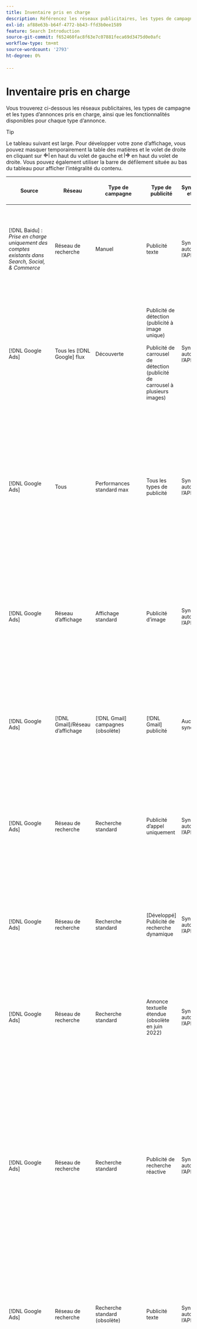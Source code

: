 ```yaml
---
title: Inventaire pris en charge
description: Référencez les réseaux publicitaires, les types de campagne et les types d’annonces pris en charge.
exl-id: af88e63b-b64f-4772-bb43-ffd3b0ee1589
feature: Search Introduction
source-git-commit: f652460fac8f63e7c07881feca69d3475d0e0afc
workflow-type: tm+mt
source-wordcount: '2793'
ht-degree: 0%

---
```


# Inventaire pris en charge

Vous trouverez ci-dessous les réseaux publicitaires, les types de campagne et les types d’annonces pris en charge, ainsi que les fonctionnalités disponibles pour chaque type d’annonce.

>[!TIP]
>
>Le tableau suivant est large. Pour développer votre zone d’affichage, vous pouvez masquer temporairement la table des matières et le volet de droite en cliquant sur ![Masquer le volet de gauche](/help/dsp/assets/hide-left-pane.png "Masquer le volet de gauche") en haut du volet de gauche et ![Masquer le volet droit](/help/dsp/assets/hide-right-pane.png "Masquer le volet droit") en haut du volet de droite. Vous pouvez également utiliser la barre de défilement située au bas du tableau pour afficher l’intégralité du contenu.

| Source | Réseau | Type de campagne | Type de publicité | Synchronisation et affichage | Créer/modifier | Suivi[^1] | Optimiser | Rapport[^2] | Prise en charge d’Adobe Analytics[^3] |
|----|----|----|----|----|----|----|----|----|----|
| [!DNL Baidu] : *Prise en charge uniquement des comptes existants dans Search, Social, &amp; Commerce* | Réseau de recherche | Manuel | Publicité texte | Synchronisation automatique via l’API | Utilisation des [ vues de gestion de campagne ](/help/search-social-commerce/campaign-management/campaigns/campaign-management-options.md) et des [bulksheet](/help/search-social-commerce/campaign-management/bulksheets/bulksheet-about.md) | Oui | Campagnes avec stratégie d&#39;offre CPC manuelle uniquement | Données au niveau de la publicité | Données Analytics vers Search, Social et Commerce<br><br>Données au niveau de l’annonce de Search, Social, &amp; Commerce vers Analytics |
| [!DNL Google Ads] | Tous les [!DNL Google] flux | Découverte | Publicité de détection (publicité à image unique)<br><br>Publicité de carrousel de détection (publicité de carrousel à plusieurs images) | Synchronisation automatique via l’API | — | Oui | Dans les portefeuilles hybrides, seules les cibles <br><br>Offres et stratégie d’offre sont définies au niveau de la campagne, ainsi que les budgets de campagne, selon le type d’optimisation. | Données au niveau de la publicité | Données au niveau de la publicité pour Search, Social et Commerce [ à l’aide du code de suivi AMO ID mis à niveau ](/help/integrations/analytics/ids.md#amo-id-formats)[^4]<br><br>Données au niveau de la publicité de Search, Social et Commerce vers Analytics |
| [!DNL Google Ads] | Tous | Performances standard max | Tous les types de publicité | Synchronisation automatique via l’API | Créez/modifiez une campagne et téléchargez des ressources publicitaires dans les paramètres de campagne dans [!UICONTROL Campaigns] > [!UICONTROL Campaigns]<br><br>Seuls les paramètres requis sont disponibles. Pour les paramètres facultatifs et les groupes de liste, connectez-vous à l’éditeur [!DNL [!DNL Google Ads] Ads]. | Oui | Dans les portefeuilles hybrides, seules les cibles de stratégie d’offre <br><br>sont définies au niveau de la campagne, avec les budgets de campagne. | Les données au niveau de la campagne <br><br>Les données pour répertorier les groupes ne sont pas disponibles et le réseau publicitaire ne fournit pas de données au niveau de la publicité. | Données Analytics vers Search, Social et Commerce<br><br>Données de niveau Campaign de Search, Social et Commerce vers Analytics. Nécessite le [code de suivi AMO ID](/help/integrations/analytics/ids.md#amo-id-formats) mis à niveau. |
| [!DNL Google Ads] | Réseau d’affichage | Affichage standard | Publicité d’image | Synchronisation automatique via l’API | Modifier l’URL et l’état uniquement à l’aide de [bulksheet](/help/search-social-commerce/campaign-management/bulksheets/bulksheet-about.md) | Oui, lorsque vous ajoutez manuellement des balises de suivi des clics aux modèles de suivi dans le réseau publicitaire. | — | Données au niveau de la publicité, mais pas de données d’affichage publicitaire | Données Analytics vers Search, Social et Commerce<br><br>Données au niveau de la publicité de Search, Social, &amp; Commerce vers Analytics, mais pas de données d’affichage publicitaire |
| [!DNL Google Ads] | [!DNL Gmail]/Réseau d’affichage | [!DNL Gmail] campagnes (obsolète) | [!DNL Gmail] publicité | Aucune synchronisation | — | — | — | Données héritées au niveau de la campagne uniquement | Données Analytics héritées dans Search, Social et Commerce<br><br>Données héritées au niveau de la campagne de Search, Social et Commerce vers Analytics |
| [!DNL Google Ads] | Réseau de recherche | Recherche standard | Publicité d’appel uniquement | Synchronisation automatique via l’API | Utilisation de [ vues de gestion de campagne ](/help/search-social-commerce/campaign-management/campaigns/campaign-management-options.md) | Oui, en utilisant le modèle de suivi et le suffixe de la page d’entrée au niveau du compte ou en les ajoutant manuellement au niveau de l’annonce dans [!DNL [!DNL Google Ads] Ads] Manager | — | Impressions et clics au niveau du groupe publicitaire uniquement à partir du réseau publicitaire ; aucune recette | — |
| [!DNL Google Ads] | Réseau de recherche | Recherche standard | \[Développé\] Publicité de recherche dynamique | Synchronisation automatique via l’API | Utilisation des [ vues de gestion de campagne ](/help/search-social-commerce/campaign-management/campaigns/campaign-management-options.md) et des [bulksheet](/help/search-social-commerce/campaign-management/bulksheets/bulksheet-about.md) | Oui | Oui<br><br>Pour les groupes publicitaires lorsque la campagne spécifie un domaine de site web ; dans le cas contraire, pour les cibles de recherche dynamique. | Données au niveau de la campagne et du groupe publicitaire <br><br>Le réseau publicitaire ne fournit pas de données au niveau de la publicité. | Données Analytics vers Search, Social et Commerce<br><br>Données de campagne et de groupe publicitaire de Search, Social et Commerce vers Analytics |
| [!DNL Google Ads] | Réseau de recherche | Recherche standard | Annonce textuelle étendue (obsolète en juin 2022) | Synchronisation automatique via l’API | Suppression uniquement à l’aide des [vues de gestion de campagne](/help/search-social-commerce/campaign-management/campaigns/campaign-management-options.md), des [feuilles d’envoi groupées](/help/search-social-commerce/campaign-management/bulksheets/bulksheet-about.md) et des [flux de gestion d’inventaire](/help/search-social-commerce/campaign-management/inventory-feeds/inventory-feeds-about.md) | Oui | — | Données au niveau de la publicité | Données Analytics vers Search, Social et Commerce<br><br>Données au niveau de l’annonce de Search, Social, &amp; Commerce vers Analytics |
| [!DNL Google Ads] | Réseau de recherche | Recherche standard | Publicité de recherche réactive | Synchronisation automatique via l’API | Utilisation de [ vues de gestion de campagne ](/help/search-social-commerce/campaign-management/campaigns/campaign-management-options.md), [bulksheet](/help/search-social-commerce/campaign-management/bulksheets/bulksheet-about.md) et [flux de gestion d’inventaire](/help/search-social-commerce/campaign-management/inventory-feeds/inventory-feeds-about.md) | Oui | Oui | Données au niveau de la publicité pour tous les éléments de publicité disponibles<br><br><b>Remarque : </b> [!DNL [!DNL Google Ads] Ads] ne fournit pas de données sur les combinaisons de texte affichées en tant que publicités, en dehors de ses éditeurs natifs. Pour plus d’informations sur la création de rapports pour chaque combinaison de texte, consultez la documentation [[!DNL [!DNL Google Ads] Publicités]](https://support.google.com/google-ads/answer/7684791). | Données Analytics vers Search, Social et Commerce<br><br>Données au niveau de l’annonce de Search, Social, &amp; Commerce vers Analytics |
| [!DNL Google Ads] | Réseau de recherche | Recherche standard (obsolète) | Publicité texte | Synchronisation automatique via l’API | Modifications de l’état des publicités existantes uniquement à l’aide de [bulksheet](/help/search-social-commerce/campaign-management/bulksheets/bulksheet-about.md) | Oui | Oui | Données au niveau de la publicité | Données Analytics vers Search, Social et Commerce<br><br>Données au niveau de l’annonce de Search, Social, &amp; Commerce vers Analytics |
| [!DNL Google Ads] | Réseau de recherche | Recherche standard | <i>Extension de publicité :</i><br><br>Lien de site (niveau compte, campagne et groupe publicitaire) | Synchronisation automatique via l’API | Utilisation des [ vues de gestion de campagne ](/help/search-social-commerce/campaign-management/campaigns/campaign-management-options.md) et des [bulksheet](/help/search-social-commerce/campaign-management/bulksheets/bulksheet-about.md) | —<br><br>Les liens de site ont un champ &quot;Modèle de suivi&quot;, mais Search, Social et Commerce mappe les clics et les conversions qui en résultent sur le mot-clé associé, et non sur le lien de site individuel. | — Search, Social et Commerce ne s’optimise pas pour le lien de site. Au lieu de cela, il optimise le mot-clé associé à la publicité dans laquelle le lien de site est inclus. | —<br><br>Les données du mot-clé associé sont disponibles. Dans [!DNL Google Ads], vous pouvez voir les données de performances au niveau du lien de site sur l’onglet [!DNL Campaigns] > [!DNL Ad Extensions] .<br><br>Pour voir les conversions individuelles générées par un clic sur un lien de site, générez un [rapport de transaction](/help/search-social-commerce/reports/management/basic-advanced/transaction-report.md). La valeur de colonne [!UICONTROL Link Type] pour un lien de site est <code>sl:&lt;texte lien de site></code>, par exemple sl:Voir Offres actives. | Données du mot-clé associé uniquement de Search, Social, &amp; Commerce vers Analytics |
| [!DNL Google Ads] | Réseau de recherche | Recherche standard | <i>Autres extensions de publicité : </i><br><br>Callout extension<br><br>Location extension<br><br>Phone extension | Synchronisation automatique via l’API | Gérez les extensions de légende et de téléphone à l’aide des [vues de gestion de campagne](/help/search-social-commerce/campaign-management/campaigns/campaign-management-options.md).<br><br>Les extensions d’emplacement ne sont pas disponibles ; les associations d’extension d’emplacement existantes sont synchronisées, mais peuvent uniquement être supprimées. | —<br><br>Les liens de site ont un champ &quot;Modèle de suivi&quot;, mais Search, Social et Commerce mappe les clics et les conversions qui en résultent sur le mot-clé associé, et non sur le lien de site individuel.<br><br>Les autres types d’extensions d’annonces n’ont pas d’URL à suivre et Search, Social et Commerce ne peuvent pas leur mapper des données de conversion. | — | —<br><br>[!DNL Google Ads] mappe les clics sur une extension de publicité au mot-clé associé à la publicité dans laquelle l’extension est incluse.<br><br>Les données de clic ou de coût au niveau de l’extension ne sont pas disponibles dans Search, Social et Commerce. Dans [!DNL Google Ads], vous pouvez afficher les données de coût et de clic au niveau de l’extension sur l’onglet [!DNL Campaigns] > [!DNL Ad Extensions] .<br><br>Pour voir quelles conversions individuelles ont résulté d’un clic sur un lien de site, générez un [rapport de transaction](/help/search-social-commerce/reports/management/basic-advanced/transaction-report.md). La colonne [!UICONTROL Link Type] d’un lien de site est <code>sl:&lt;texte du lien de site></code>, par exemple sl:Voir Offres actives. | Données du mot-clé associé uniquement de Search, Social, &amp; Commerce vers Analytics |
| [!DNL Google Ads] | Réseau commercial | shopping standard | Publicité d’achat de produit (type créatif &quot;Produit&quot;) | Synchronisation automatique via l’API | La copie de la publicité est générée automatiquement pour les groupes de produits du groupe. Modifiez l’état de la publicité uniquement à l’aide des [feuilles d’envoi groupées](/help/search-social-commerce/campaign-management/bulksheets/bulksheet-about.md) et des [flux de gestion de l’inventaire](/help/search-social-commerce/campaign-management/inventory-feeds/inventory-feeds-about.md)<br><br>Vous pouvez créer des campagnes parentes, des groupes publicitaires et des groupes de produits, et modifiez uniquement leur état à l’aide des [vues de gestion de campagne](/help/search-social-commerce/campaign-management/campaigns/campaign-management-options.md), des [feuilles d’envoi groupées](/help/search-social-commerce/campaign-management/bulksheets/bulksheet-about.md) et des [flux de gestion de l’inventaire](/help/search-social-commerce/campaign-management/inventory-feeds/inventory-feeds-about.md)}. | Oui, lorsque vous ajoutez manuellement des balises de suivi des clics aux modèles de suivi dans le réseau publicitaire. | Oui | Les données au niveau des campagnes, des groupes publicitaires et des groupes de produits [!DNL Google Ads] ne fournissent pas de données de performances au niveau des publicités pour les campagnes d’achat. | Données Analytics vers Search, Social et Commerce<br><br>Campaign -, données de groupe publicitaire et données de groupe de produits de Search, Social et Commerce vers Analytics |
| [!DNL Google Ads] | [!DNL YouTube] | Vidéo | Publicité vidéo | La synchronisation requiert [opt-in](/help/search-social-commerce/tools/sync-inventory.md) ; via l’API<br><br>Informations de base sur les publicités uniquement, sans miniatures | — | Oui, lorsque vous ajoutez manuellement des balises de suivi des clics aux modèles de suivi dans le réseau publicitaire. | Campagnes avec la stratégie d’offre [!UICONTROL Maximize Conversions] dans les portefeuilles hybrides uniquement<br><br>Le portfolio hybride ne doit inclure que [!DNL YouTube] campagnes. | Données au niveau de la campagne et du groupe publicitaire <br><br>Le réseau publicitaire ne fournit pas de données au niveau de la publicité. | Données Analytics vers Search, Social et Commerce<br><br>Données de campagne et de groupe publicitaire de Search, Social et Commerce vers Analytics |
| [!DNL Microsoft Advertising] | Tous | Performances standard max | Tous les types de publicité | Synchronisation automatique via l’API | Créez/modifiez des campagnes dans [!UICONTROL Campaigns] > [!UICONTROL Campaigns]. | Oui | Dans les portefeuilles hybrides, seules les cibles de stratégie d’offre <br><br>sont définies au niveau de la campagne, avec les budgets de campagne. | Données au niveau de la campagne<br><br>Le réseau publicitaire ne fournit pas de données au niveau de la publicité. | — |
| [!DNL Microsoft Advertising] | Réseau d’audience | Types de campagne d’audience :<br><br>&quot;[!UICONTROL Audience (image)]&quot; et &quot;[!UICONTROL Audience] (flux)&quot;) | Publicité réactive<br><br>Inclut des publicités basées sur des images et des publicités basées sur des flux de produits pour le réseau d’audience uniquement | Synchronisation automatique via l’API | Utilisation des [ vues de gestion de campagne ](/help/search-social-commerce/campaign-management/campaigns/campaign-management-options.md) et des [bulksheet](/help/search-social-commerce/campaign-management/bulksheets/bulksheet-about.md) | Oui | Amélioration des campagnes CPC (eCPC) ; campagnes avec la stratégie d&#39;offre [!UICONTROL Maximize Conversions] dans les portefeuilles hybrides | Données au niveau de la publicité | Données Analytics vers Search, Social et Commerce<br><br>Données au niveau de l’annonce de Search, Social, &amp; Commerce vers Analytics |
| [!DNL Microsoft Advertising] | Réseau d’audience | [!UICONTROL Audience Video] | Publicité réactive | Synchronisation automatique via l’API | Vous pouvez créer des campagnes et des groupes publicitaires parents à l’aide des [vues de gestion de campagne](/help/search-social-commerce/campaign-management/campaigns/campaign-management-options.md). | Oui | Oui pour les campagnes CPC (eCPC) améliorées<br><br>Non disponible pour les campagnes CPM | Données au niveau de la publicité | Données Analytics vers Search, Social et Commerce<br><br>Données au niveau de l’annonce de Search, Social, &amp; Commerce vers Analytics |
| [!DNL Microsoft Advertising] | Réseau d’audience | [!UICONTROL Audience CTV Video] | Publicité réactive | Synchronisation automatique via l’API | Vous pouvez créer des campagnes et des groupes publicitaires parents à l’aide des [vues de gestion de campagne](/help/search-social-commerce/campaign-management/campaigns/campaign-management-options.md). | Oui | Oui pour les campagnes CPC (eCPC) améliorées<br><br>Non disponible pour les campagnes CPM | Données au niveau de la publicité | Données Analytics vers Search, Social et Commerce<br><br>Données au niveau de l’annonce de Search, Social, &amp; Commerce vers Analytics |
| [!DNL Microsoft Advertising] | Réseau d’audience | Rechercher | Publicité textuelle étendue avec &quot;[!DNL Prefer Audience Ad Format]&quot; sélectionné | Synchronisation automatique via l’API | Utilisation de [vues de gestion de campagne](/help/search-social-commerce/campaign-management/campaigns/campaign-management-options.md)<br><br>Aucune prise en charge pour les extensions d’image | Oui | Oui | Données au niveau de la publicité | Données Analytics vers Search, Social et Commerce<br><br>Données au niveau de l’annonce de Search, Social, &amp; Commerce vers Analytics |
| [!DNL Microsoft Advertising] | Audience et réseaux de recherche | Campagnes d&#39;achat pour les marques : <br><br>Brand Shopping : utilise la stratégie d&#39;offre [!UICONTROL Manual CPC]<br><br>Promotions de marque : utilise la stratégie d&#39;offre [!UICONTROL Cost per Sale] | Publicité de produit | Synchronisation automatique via l’API | Vous pouvez créer la campagne parente, le groupe d’annonces et les groupes de produits à l’aide des [vues de gestion de campagne](/help/search-social-commerce/campaign-management/campaigns/campaign-management-options.md). | Oui | Non | Données au niveau du groupe de produits | Données Analytics vers Search, Social et Commerce<br><br>Données au niveau du groupe de produits de Search, Social et Commerce vers Analytics |
| [!DNL Microsoft Advertising] | [!DNL Microsoft Store] | Publicité de magasin | Publicité de produit | Synchronisation automatique via l’API | Vous pouvez créer la campagne parente, le groupe d’annonces et les groupes de produits à l’aide des [vues de gestion de campagne](/help/search-social-commerce/campaign-management/campaigns/campaign-management-options.md). | Oui | Oui pour les campagnes [!UICONTROL Manual CPC]. <br><br>Non disponible pour les campagnes [!UICONTROL Manual CPA]. | Données au niveau du groupe de produits | Données Analytics vers Search, Social et Commerce<br><br>Données au niveau du groupe de produits de Search, Social et Commerce vers Analytics |
| [!DNL Microsoft Advertising] | Réseau de recherche | Rechercher | \[Développé\] Publicité de recherche dynamique | Synchronisation automatique via l’API | Utilisation des [ vues de gestion de campagne ](/help/search-social-commerce/campaign-management/campaigns/campaign-management-options.md) et des [bulksheet](/help/search-social-commerce/campaign-management/bulksheets/bulksheet-about.md) | Oui | Oui | Données au niveau de la publicité | Données Analytics vers Search, Social et Commerce<br><br>Données au niveau de l’annonce de Search, Social, &amp; Commerce vers Analytics |
| [!DNL Microsoft Advertising] | Réseau de recherche | Rechercher | Annonce textuelle développée (obsolète en février 2023) | Synchronisation automatique via l’API | Modifiez l’état des publicités existantes uniquement à l’aide des [vues de gestion de campagne](/help/search-social-commerce/campaign-management/campaigns/campaign-management-options.md), [feuilles d’envoi groupées](/help/search-social-commerce/campaign-management/bulksheets/bulksheet-about.md) et [flux de gestion d’inventaire](/help/search-social-commerce/campaign-management/inventory-feeds/inventory-feeds-about.md) | Oui | Oui | Données au niveau de la publicité | Données Analytics vers Search, Social et Commerce<br><br>Données au niveau de l’annonce de Search, Social, &amp; Commerce vers Analytics |
| [!DNL Microsoft Advertising] | Réseau de recherche | Rechercher | Publicité multimédia | Synchronisation automatique via l’API | Utilisation de [vues de gestion de campagne](/help/search-social-commerce/campaign-management/campaigns/campaign-management-options.md). Modification de la prise en charge de l’état et des URL uniquement dans [bulksheet](/help/search-social-commerce/campaign-management/bulksheets/bulksheet-about.md) | Oui | Oui | Données au niveau de la publicité | Données Analytics vers Search, Social et Commerce<br><br>Données au niveau de l’annonce de Search, Social, &amp; Commerce vers Analytics |
| [!DNL Microsoft Advertising] | Réseau de recherche | Rechercher | Publicité de recherche réactive | Synchronisation automatique via l’API | Utilisation de [ vues de gestion de campagne ](/help/search-social-commerce/campaign-management/campaigns/campaign-management-options.md), [bulksheet](/help/search-social-commerce/campaign-management/bulksheets/bulksheet-about.md) et [flux de gestion d’inventaire](/help/search-social-commerce/campaign-management/inventory-feeds/inventory-feeds-about.md) | Oui | Oui | Données au niveau de la publicité | Données Analytics vers Search, Social et Commerce<br><br>Données au niveau de l’annonce de Search, Social, &amp; Commerce vers Analytics |
| [!DNL Microsoft Advertising] | Réseau de recherche | Rechercher | Publicité textuelle standard (obsolète en 2017) | Synchronisation automatique via l’API | Modifier uniquement à l’aide des [vues de gestion de campagne](/help/search-social-commerce/campaign-management/campaigns/campaign-management-options.md) et des [feuilles d’envoi groupées](/help/search-social-commerce/campaign-management/bulksheets/bulksheet-about.md) | Oui | Oui | Données au niveau de la publicité | Données Analytics vers Search, Social et Commerce<br><br>Données au niveau de l’annonce de Search, Social, &amp; Commerce vers Analytics |
| [!DNL Microsoft Advertising] | Réseau de recherche | Recherche standard | <i>Extension de publicité :</i><br><br>Lien de site (niveau campagne) | Synchronisation automatique via l’API | Utilisation des [ vues de gestion de campagne ](/help/search-social-commerce/campaign-management/campaigns/campaign-management-options.md) et des [bulksheet](/help/search-social-commerce/campaign-management/bulksheets/bulksheet-about.md) | —<br><br>Les liens de site au niveau de la campagne ont un champ &quot;[!UICONTROL Tracking Template]&quot;, mais Search, Social et Commerce mappe les clics et les conversions qui en résultent sur le mot-clé associé, et non sur le lien de site individuel. | —<br><br>La recherche, Social et Commerce ne s’optimise pas par rapport au lien de site. Au lieu de cela, il optimise le mot-clé associé à la publicité dans laquelle le lien de site est inclus. | —<br><br>Les données du mot-clé associé sont disponibles. Pour les données de performances au niveau du lien de site, utilisez l’éditeur de publicités [!DNL Microsoft Advertising].<br><br>Pour identifier les conversions individuelles résultant d’un clic sur un lien de site, générez un rapport [Rapport de transaction](/help/search-social-commerce/reports/management/basic-advanced/transaction-report.md). La colonne [!UICONTROL Link Type] d’un lien de site est <code>sl:&lt;texte du lien de site></code>, par exemple sl:Voir Offres actives. | Données du mot-clé associé uniquement de Search, Social, &amp; Commerce vers Analytics |
| [!DNL Microsoft Advertising] | Réseau commercial | Standard Shopping | Publicité de produit | Synchronisation automatique via l’API | Les lignes de promotion utilisent uniquement les [vues de gestion de campagne](/help/search-social-commerce/campaign-management/campaigns/campaign-management-options.md) et les [feuilles d’envoi groupées](/help/search-social-commerce/campaign-management/bulksheets/bulksheet-about.md) ; les publicités sont générées automatiquement. Vous pouvez créer la campagne parente, le groupe d’annonces et les groupes de produits à l’aide des [vues de gestion de campagne](/help/search-social-commerce/campaign-management/campaigns/campaign-management-options.md), des [feuilles d’envoi groupées](/help/search-social-commerce/campaign-management/bulksheets/bulksheet-about.md) et des [flux de gestion de stock](/help/search-social-commerce/campaign-management/inventory-feeds/inventory-feeds-about.md). | Oui, lorsque vous ajoutez manuellement des balises de suivi des clics aux modèles de suivi dans le réseau publicitaire. | Oui | Données au niveau de la publicité <br><br> Pour identifier les conversions individuelles résultant d’un clic sur une publicité d’achat, générez un [rapport de transaction](/help/search-social-commerce/reports/management/basic-advanced/transaction-report.md) ; la colonne [!UICONTROL Link Type] d’une liste de produits est `pla:&lt;product ID&gt;`, par exemple pla:8525822. | Données Analytics vers Search, Social et Commerce<br><br>Données au niveau de l’annonce de Search, Social, &amp; Commerce vers Analytics |
| [!DNL Microsoft Advertising] | Magasin : shopping intelligent | Smart Shopping (fonctionnalité Beta dans Search, Social et Commerce) | Publicité de produit | Synchronisation automatique via l’API par défaut, mais peut être [désactivée](/help/search-social-commerce/tools/sync-inventory.md) | — | Oui, lorsque vous ajoutez manuellement des balises de suivi des clics aux modèles de suivi dans le réseau publicitaire. | Les campagnes de recherche avec les stratégies d’offre [!UICONTROL Maximize Conversion Value] et [!UICONTROL tROAS] dans les portefeuilles hybrides uniquement<br><br>L’objectif ne doit inclure que [!DNL Adobe] mesures et vous devez activer le téléchargement des objectifs Search, Social et Commerce vers [!DNL Microsoft Advertising]. | Données au niveau de la publicité <br><br> Pour identifier les conversions individuelles résultant d’un clic sur une publicité d’achat, générez un [rapport de transaction](/help/search-social-commerce/reports/management/basic-advanced/transaction-report.md) ; la colonne [!UICONTROL Link Type] d’une liste de produits est `pla:&lt;product ID&gt;`, par exemple pla:8525822. | Données Analytics vers Search, Social et Commerce<br><br>Données au niveau de l’annonce de Search, Social, &amp; Commerce vers Analytics |
| [!DNL Naver] | Réseau de recherche | Site Web | Publicité texte | —<br><br>Aucune synchronisation, mais vous pouvez répliquer manuellement la structure du compte et charger des mesures de trafic quotidiennes pour l’attribution de création de rapports et de conversion.<br><br>Voir &quot;[Implémentation [!DNL Naver] comptes de suivi uniquement](/help/search-social-commerce/campaign-management/naver-tracking-only-account-implement.md)&quot;. | —<br><br>Vous pouvez répliquer/modifier manuellement la structure du compte à l’aide des [modèles de feuille d’envoi groupé](/help/search-social-commerce/campaign-management/bulksheets/bulksheet-about.md). | Oui, lorsque vous ajoutez des balises de suivi des clics aux paramètres de mots-clés dans le réseau publicitaire. | —<br><br>Aucune offre | Données au niveau de la publicité | Données Analytics dans Search, Social et Commerce, mais pas inversement |
| [!DNL Pinterest] (La prise en charge des synchronisations a pris fin en 2022) | Réseau de recherche | Campagnes de trafic avec des emplacements de recherche uniquement et groupes publicitaires avec ciblage de mots-clés | Epingle promue | Aucune synchronisation<br><br>Les informations de compte héritées jusqu’au 21 juillet 2022 ne sont disponibles en lecture seule. | — | — | — | Impressions et clics au niveau de la publicité hérités uniquement de Pinterest, mais sans recettes, qui ont été synchronisés jusqu’au 21 juillet 2022. | Données Analytics dans Search, Social et Commerce, mais pas inversement |
| [!DNL Yahoo! Display Network] | Réseau d’affichage | Affichage | Bannière publicitaire, publicité image réactive | Synchronisation automatique via l’API, mais en lecture seule | — | Oui, lorsque vous ajoutez manuellement des balises de suivi des clics aux modèles de suivi dans le réseau publicitaire. | Campagnes avec [!UICONTROL Manual CPC] stratégie d’offre uniquement<br><br>La même offre s’applique à toutes les publicités d’un groupe publicitaire. | Données au niveau de la publicité | Données Analytics vers Search, Social et Commerce<br><br>Données au niveau de l’annonce de Search, Social, &amp; Commerce vers Analytics |
| [!DNL Yahoo! Display Network] | Réseau de recherche | Rechercher | Publicité textuelle (longue et courte) | Synchronisation automatique via l’API | — | Oui, lorsque vous ajoutez manuellement des balises de suivi des clics aux modèles de suivi dans le réseau publicitaire. | Campagnes avec une stratégie d’offre CPC manuelle uniquement<br><br>La même offre s’applique à toutes les publicités d’un groupe publicitaire. | Données au niveau de la publicité | Données Analytics vers Search, Social et Commerce<br><br>Données au niveau de l’annonce de Search, Social, &amp; Commerce vers Analytics |
| [!DNL Yahoo! Japan Ads] | Réseau de recherche | Recherche sponsorisée | Publicité textuelle étendue<br><br> (Publicités héritées uniquement ; obsolète en septembre 2022 au lieu de la recherche réactive) | Synchronisation automatique via l’API | Supprimer uniquement à l’aide des [vues de gestion de campagne](/help/search-social-commerce/campaign-management/campaigns/campaign-management-options.md), des [feuilles d’envoi groupées](/help/search-social-commerce/campaign-management/bulksheets/bulksheet-about.md) et des [flux de gestion d’inventaire](/help/search-social-commerce/campaign-management/inventory-feeds/inventory-feeds-about.md) | Oui | Campagnes avec une stratégie d&#39;offre [!UICONTROL Manual CPC] uniquement | Données au niveau de la publicité | Données Analytics vers Search, Social et Commerce<br><br>Données au niveau de l’annonce de Search, Social, &amp; Commerce vers Analytics |
| [!DNL Yahoo! Japan Ads] | Réseau de recherche | Recherche sponsorisée | Publicité de recherche réactive | Synchronisation automatique via l’API | — | Oui, lorsque vous ajoutez manuellement des balises de suivi des clics dans le réseau publicitaire | Campagnes avec une stratégie d&#39;offre [!UICONTROL Manual CPC] uniquement | Données au niveau de la publicité | Données Analytics vers Search, Social et Commerce<br><br>Données au niveau de l’annonce de Search, Social, &amp; Commerce vers Analytics |
| [!DNL Yahoo! Japan Ads] | Réseau de recherche | Recherche sponsorisée | Publicité textuelle standard (obsolète en 2017) | Synchronisation automatique via l’API | Supprimer uniquement à l’aide de [bulksheet](/help/search-social-commerce/campaign-management/bulksheets/bulksheet-about.md) | Oui | Campagnes avec une stratégie d&#39;offre [!UICONTROL Manual CPC] uniquement | Données au niveau de la publicité | Données Analytics vers Search, Social et Commerce<br><br>Données au niveau de l’annonce de Search, Social, &amp; Commerce vers Analytics |
| [!DNL Yahoo Native] (La prise en charge des synchronisations a pris fin en 2022) | Réseau natif | Native | Publicité texte | Aucune synchronisation<br><br>Les informations de compte héritées jusqu’au 10 mars 2022 ne sont disponibles en lecture seule. | — | — | — | —<br><br>Données héritées au niveau de la publicité synchronisées jusqu’au 10 mars 2022. | Données Analytics dans Search, Social et Commerce, mais pas inversement |
| [!DNL Yandex] | Réseau de recherche | Rechercher | Publicité texte | Synchronisation automatique via l’API | Utilisation de [ vues de gestion de campagne ](/help/search-social-commerce/campaign-management/campaigns/campaign-management-options.md), [bulksheet](/help/search-social-commerce/campaign-management/bulksheets/bulksheet-about.md) et [flux de gestion d’inventaire](/help/search-social-commerce/campaign-management/inventory-feeds/inventory-feeds-about.md) | Oui | Campagnes avec stratégie d&#39;offre CPC uniquement | Données au niveau de la publicité | Données Analytics vers Search, Social et Commerce<br><br>Données au niveau de l’annonce de Search, Social, &amp; Commerce vers Analytics |
| [!DNL Yandex] | Réseau d’affichage | Affichage/Contenu | Publicité texte | Synchronisation automatique via l’API | Utilisation de [ vues de gestion de campagne ](/help/search-social-commerce/campaign-management/campaigns/campaign-management-options.md), [bulksheet](/help/search-social-commerce/campaign-management/bulksheets/bulksheet-about.md) et [flux de gestion d’inventaire](/help/search-social-commerce/campaign-management/inventory-feeds/inventory-feeds-about.md) | Oui | Campagnes avec stratégie d&#39;offre CPC uniquement | Données au niveau de la publicité | Données Analytics vers Search, Social et Commerce<br><br>Données au niveau de l’annonce de Search, Social, &amp; Commerce vers Analytics |

[^1] : pour la plupart des réseaux publicitaires et des types de campagne, lorsque vous activez les paramètres de suivi &quot;[!UICONTROL EF Redirect]&quot; et &quot;[!UICONTROL Auto Upload]&quot; pour une campagne active (définis au niveau de la campagne ou hérités des paramètres du compte), Search, Social et Commerce crée et télécharge automatiquement les URL de suivi des composants du groupe publicitaire sur le réseau publicitaire chaque fois qu’il se synchronise avec celui-ci. Dans le cas contraire, vous devez générer les URL de suivi et les ajouter aux paramètres du compte, de la campagne ou du composant de campagne. Voir &quot;[Quand et comment générer des URL de suivi des clics par réseau publicitaire et objet](/help/search-social-commerce/tracking/click-tracking-ways-to-generate.md)&quot;.

[^2] : voir &quot;Types de portefeuille éligibles par stratégie d’offre de campagne&quot; dans le Guide d’optimisation, disponible dans Search, Social et Commerce.

[^3] : nécessite une intégration avec Adobe Analytics. Voir &quot;[Présentation d’Analytics for Adobe Advertising](https://experienceleague.adobe.com/docs/advertising/integrations/analytics/overview.html)&quot;.

[^4] : [!DNL Analytics] les données sont envoyées à Search, Social et Commerce à l’aide du paramètre de suivi AMO ID mis à niveau (commençant par `s_kwcid`), quel que soit le format AMO ID que vous utilisez normalement pour le compte. Si vous utilisez normalement l’ancienne version de l’AMO ID, nous vous recommandons d’effectuer une mise à niveau vers le nouveau format AMO ID pour une expérience optimale. Cependant, même si vos données de clics/coûts et vos données de recettes sont suivies à l’aide de différents AMO ID, les deux ensembles de données sont entièrement classifiés et agrégés sous la même campagne et le même compte.
